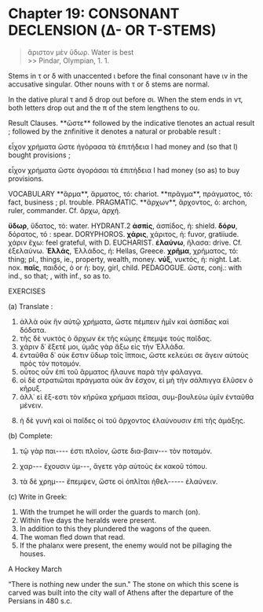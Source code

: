 # Chapter 19: CONSONANT DECLENSION (Δ- OR Τ-STEMS)
>  ἄριστον μὲν ὕδωρ.</quote> <quote xml:lang="eng">Water is best<br/> >> Pindar, Olympian, 1. 1.



<div type="textpart" subtype="para" n="107">
Stems in τ or δ with unaccented ι before the final
consonant have ιν in the accusative singular. Other
nouns with τ or δ stems are normal.

In the dative plural τ and δ drop out before σι. When
the stem ends in ντ, both letters drop out and the π of the
stem lengthens to ου.



<pb n="60"/>


<div type="textpart" subtype="para" n="108">
Result Clauses. 
**ὥστε** followed by the indicative
tlenotes an actual result ; followed by the znfinitive it denotes
a natural or probable result :

εἶχον χρήματα ὥστε ἠγόρασα τὰ ἐπιτήδεια
I had money and (so that I) bought provisions ;

εἶχον χρήματα ὥστε ἀγοράσαι τὰ ἐπιτήδεια
I had money (so as) to buy provisions.

<div type="textpart" subtype="para" n="109">
VOCABULARY
**ἅρμα**, ἅρματος, τό: chariot.
**πρᾶγμα**, πράγματος, τό: fact, business ; pl. trouble. PRAGMATIC.
**ἄρχων**, ἄρχοντος, ὁ: archon, ruler,  commander. Cf. ἄρχω, ἀρχή.

**ὕδωρ**, ὕδατος, τό: water. HYDRANT.2
**ἀσπίς**, ἀσπίδος, ἡ: shield.
**δόρυ**, δόρατος, τό : spear. DORYPHOROS.
**χάρις**, χάριτος, ἡ: fuvor, gratiiude. χάριν ἔχω: feel grateful, with D. EUCHARIST.
**ἐλαύνω**, ἤλασα: drive. Cf. ἐξελαύνω.
**Ἑλλάς**, Ἑλλάδος, ἡ: Ηellas, Greece.
**χρῆμα**, χρήματος, τό: thing; pl., things, ie., property, wealth, money.
**νύξ**, νυκτός, ἡ: night. Lat. nox.
**παῖς**, παιδός, ὁ or ἡ: boy, girl, child. PEDAGOGUE.
ὥστε, conj.: with ind., so that; , with inf., so as to.

<div type="textpart" subtype="para" n="110">
EXERCISES

(a) Translate :

1. ἀλλὰ οὐκ ἣν αὐτῷ χρήματα, ὥστε πέμπειν ἡμῖν καὶ ἀσπίδας καὶ δόδατα.
2. τῆς δὲ νυκτὸς ὁ ἄρχων ἐκ τῆς κώμης ἔπεμψε τοὺς παῖδας.
3. χάριν δ᾽ ἕξετέ μοι, ὑμᾶς γὰρ ἄξω εἰς τὴν Ἑλλάδα.
4. ἐνταῦθα δ᾽ οὐκ ἔστιν ὕδωρ τοῖς ἵπποις, ὥστε κελεύει σε ἄγειν αὐτοὺς πρὸς τὸν ποταμόν.
5. οὗτος οὖν ἐπὶ τοῦ ἅρματος ἤλαυνε παρὰ τὴν φάλαγγα.
6. οἱ δὲ στρατιῶται πράγματα οὐκ ἂν ἔσχον, εἰ μὴ τὴν σάλπιγγα ἔλῦσεν ὁ κῆρυξ.
7. ἀλλ᾽ εἰ ἔξ-εστι τὸν κἠρῡκα χρήμασι πεῖσαι, συμ-βουλεύω ὑμῖν ἐνταῦθα μένειν.

<pb n="61"/>

8. ἡ δὲ γυνὴ καὶ οἱ παῖδες οἱ τοῦ ἄρχοντος ἐλαύνουσιν ἐπὶ τῆς ἁμάξης.

(b) Complete:

1. τῷ γὰρ παι---- ἐστι πλοῖον, ὥστε δια-βαιν--- τὸν ποταμόν.

2. χαρ--- ἔχουσιν ὑμ---, ἄγετε γὰρ αὐτοὺς ἐκ κακοῦ τόπου.
3. τὰ δὲ χρημ--- ἔπεμψεν, ὥστε οἱ ὁπλῖται ἠθελ----- ἐλαύνειν.

(c) Write in Greek:

1. With the trumpet he will order the guards to march (on).
2. Within five days the heralds were present.
3. In addition to this they plundered the wagons of the queen.
4. The woman fled down that read.
5. If the phalanx were present, the enemy would not be pillaging the houses.

A Hockey March

“There is nothing new under the sun." The stone on which this scene
is carved was built into the city wall of Athens after the departure of the
Persians in 480 s.c.

<pb n="62"/>






